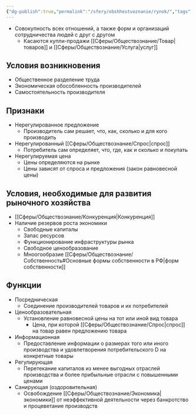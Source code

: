 ```yaml
---
{"dg-publish":true,"permalink":"/sfery/obshhestvoznanie/rynok/","tags":["Обществознание"]}
---
```


- Совокупность всех отношений, а также форм и организаций сотрудничества людей с друг с другом
	- Касаются купли-продажи [[Сферы/Обществознание/Товар\|товаров]] и [[Сферы/Обществознание/Услуга\|услуг]] 
## Условия возникновения 
- Общественное разделение труда 
- Экономическая обособленность производителей 
- Самостоятельность производителя 
## Признаки 
- Нерегулированное предложение 
	- Производитель сам решает, что, как, сколько и для кого производить
- Нерегулированный [[Сферы/Обществознание/Спрос\|спрос]]  
	- Потребитель сам определяет, что, где, как и сколько и покупать
- Нерегулируемая цена 
	- Цены определяются на рынке
	- Цены зависят от спроса и предложения (закон равновесной цены)
## Условия, необходимые для развития рыночного хозяйства 
- [[Сферы/Обществознание/Конкуренция\|Конкуренция]]
- Наличие резервов роста экономики 
	- Свободные капиталы
	- Запас ресурсов
	- Функционирование инфраструктуры рынка 
	- Свободное ценообразование 
	- Мноогообразие [[Сферы/Обществознание/Собственность#Основные формы собственности в РФ\|форм собственности]]
## Функции 
- Посредническая
	- Соединение производителей товаров и их потребителей 
- Ценообразовательная 
	- Установление равновесной цены на тот или иной вид товара 
		- Цена, при которой [[Сферы/Обществознание/Спрос\|спрос]] на товар равен предложению товара 
- Информационная 
	- Предоставление информации о размерах того или иного производства и удовлетворения потребительского D на конкретные товары 
- Регулирующая 
	- Перетекание капиталов из менее выгодных отраслей производства и более прибыльные отрасли с повышенными ценами 
- Санирующая (оздоровительная)
	- Освобождение [[Сферы/Обществознание/Экономика\|экономики]] от неэффективной деятельности через банкротство и процеветание производств 